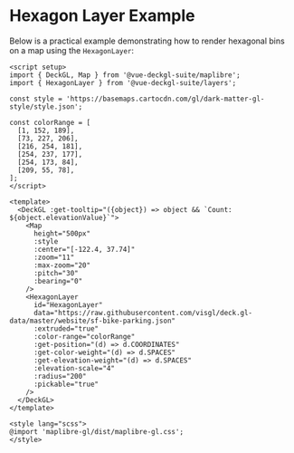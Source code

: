 <script setup>
import { DeckGL, Map } from '@vue-deckgl-suite/maplibre';
import { HexagonLayer } from '@vue-deckgl-suite/layers';
import 'maplibre-gl/dist/maplibre-gl.css';
</script>

# Hexagon Layer Example

Below is a practical example demonstrating how to render hexagonal bins on a map using the `HexagonLayer`:

```vue
<script setup>
import { DeckGL, Map } from '@vue-deckgl-suite/maplibre';
import { HexagonLayer } from '@vue-deckgl-suite/layers';

const style = 'https://basemaps.cartocdn.com/gl/dark-matter-gl-style/style.json';

const colorRange = [
  [1, 152, 189],
  [73, 227, 206],
  [216, 254, 181],
  [254, 237, 177],
  [254, 173, 84],
  [209, 55, 78],
];
</script>

<template>
  <DeckGL :get-tooltip="({object}) => object && `Count: ${object.elevationValue}`">
    <Map
      height="500px"
      :style
      :center="[-122.4, 37.74]"
      :zoom="11"
      :max-zoom="20"
      :pitch="30"
      :bearing="0"
    />
    <HexagonLayer
      id="HexagonLayer"
      data="https://raw.githubusercontent.com/visgl/deck.gl-data/master/website/sf-bike-parking.json"
      :extruded="true"
      :color-range="colorRange"
      :get-position="(d) => d.COORDINATES"
      :get-color-weight="(d) => d.SPACES"
      :get-elevation-weight="(d) => d.SPACES"
      :elevation-scale="4"
      :radius="200"
      :pickable="true"
    />
  </DeckGL>
</template>

<style lang="scss">
@import 'maplibre-gl/dist/maplibre-gl.css';
</style>
```

<ClientOnly>
    <DeckGL :getTooltip="({object}) => object && `Count: ${object.elevationValue}`">
        <Map
            height="400px"
            :style="`https://basemaps.cartocdn.com/gl/dark-matter-gl-style/style.json`"
            :center="[-122.4, 37.74]"
            :zoom="11"
            :max-zoom="20"
            :pitch="30"
            :bearing="0"
        >
            <HexagonLayer
                id="hexagon-layer"
                data="https://raw.githubusercontent.com/visgl/deck.gl-data/master/website/sf-bike-parking.json"
                :extruded="true"
                :color-range="[
                  [1, 152, 189],
                  [73, 227, 206],
                  [216, 254, 181],
                  [254, 237, 177],
                  [254, 173, 84],
                  [209, 55, 78],
                ]"
                :get-position="(d) => d.COORDINATES"
                :get-color-weight="(d) => d.SPACES"
                :get-elevation-weight="(d) => d.SPACES"
                :elevation-scale="4"
                :radius="200"
                :pickable="true"
            />
        </Map>
    </DeckGL>
</ClientOnly>